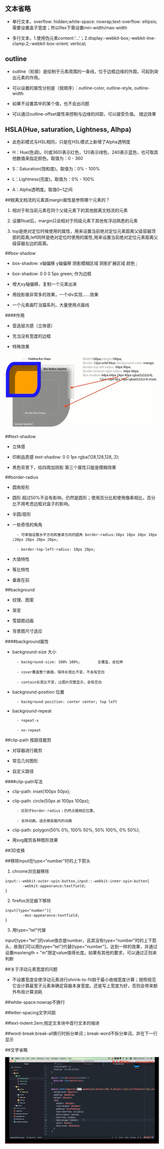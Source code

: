 ## 文本省略

- 单行文本，overflow: hidden;white-space: nowrap;text-overflow: ellipsis;需要设置盒子宽度；所以flex下需设置min-width/max-width

- 多行文本，1.使用伪元素content:'...'；2.display:-webkit-box;-webkit-line-clamp:2;-webkit-box-orient: vertical;




## outline

- outline（轮廓）是绘制于元素周围的一条线，位于边框边缘的外围，可起到突出元素的作用。

- 可以设置的属性分别是（按顺序）：outline-color, outline-style, outline-width

- 如果不设置其中的某个值，也不会出问题

- 可以通过outline-offset属性来控制与边缘的间距，可以接受负值。        缝边效果




## HSLA(Hue, saturation, Lightness, Alhpa)

- 此色彩模式与HSL相同，只是在HSL模式上新增了Alpha透明度

- H：Hue(色调)。0(或360)表示红色，120表示绿色，240表示蓝色，也可取其他数值来指定颜色。取值为：0 - 360

- S：Saturation(饱和度)。取值为：0% - 100%

- L：Lightness(亮度)。取值为：0% - 100%

- A：Alpha透明度。取值0~1之间




##脱离文档流的元素其margin属性是参照哪个元素的？

1. 相对于和当前元素在同个父级元素下的其他脱离文档流的元素

2. 设置float后，margin只会相对于同级元素下其他有浮动熟悉的元素

3. top是绝对定位时候使用的属性，用来设置当前绝对定位元素距离父级容器顶部的距离;left同样是绝对定位时使用的属性,用来设置当前绝对定位元素距离父级容器左边的距离。




##box-shadow

- box-shadow: x轴偏移 y轴偏移 阴影模糊区域 阴影扩展区域 颜色 <inset>;

- box-shadow: 0 0 0 5px green;    作为边框

- 增大xy轴偏移，复制一个元素出来

- 用投影做非常多的效果，一个div实现……效果

- 一个元素画叮当猫系列，大量使用点画线

####作用

- 营造层次感（立体感）

- 充当没有宽度的边框

- 特殊效果

![](/assets/360截图1738040774124101.png)





##text-shadow

- 立体感

- 印刷品质感        text-shadow: 0 0 1px rgba(128,128,128,.2);

- 黑色背景下，给四周加阴影        第三个属性只能是模糊效果




##border-radius

- 圆角矩形

- 圆形        超过50%不会有影响，仍然是圆形；使用百分比和使用像素相比，百分比不用考虑边框对盒子的影响。

- 半圆/扇形

- 一些奇怪的角角 
        
        - 可单独设置水平方向和垂直方向的圆角 border-radius:10px 10px 10px 10px /20px 20px 20px 20px;
        
        - border-top-left-radius: 10px 20px;
        
- 大值特性

- 等比特性

- 垂直在前
        
        
        

##background

- 纹理、图案

- 渐变

- 雪碧图动画

- 背景图尺寸适应



####background属性

- background-size 大小

        - background-size: 100% 100%;        全覆盖，会拉伸
        
        - cover覆盖整个画面，保持长宽比不变，不会有空白
        
        - contain长宽比不变，让图片完整显示，会有空白
        
- background-position 位置

        - background-position: center center; top left
        
- background-repeat
        
        - repeat-x
        
        - no-repeat

        
        


##clip-path 按路径裁剪

- 对容器进行裁剪

- 常见几何图形

- 自定义路径


####clip-path写法

- clip-path: inset(100px 50px);

- clip-path: circle(50px at 100px 100px);

        - 区别于border-radius；仍然占据相应位置。
        
        - 支持动画，适合做容器内的动画
        
- clip-path: polygon(50% 0%, 100% 50%, 50% 100%, 0% 50%);

- 用svg裁剪各种图形效果





##3D变换

      




##移除input在type="number"时的上下箭头

1. chrome浏览器移除
```
input::-webkit-outer-spin-button,input::-webkit-inner-spin-button{
        -webkit-appearance:textfield;
}
```

2. firefox浏览器下移除
```
input[type="number"]{
        -moz-appearance:textfield;
}
```

3. 用type="tel"代替

input[type="tel"]的value值亦是number，且其没有type="number"时的上下箭头，故我们可以用[type="tel"]代替[type="number"]，达到一样的效果，并通过设置maxlength = "m"限定value值得长度。如果有其他的要求，可以通过正则来判断



##关于浮动元素宽度的问题

- 不设置宽度会使浮动元素进行shrink-to-fit趋于最小收缩宽度计算；按照规范它会计算最宽子元素来确定容器本身宽度。还是写上宽度为好，否则会带来额外布局计算消耗




##white-space:nowrap不换行



##letter-spacing文字间距



##text-indent:2em;规定文本块中首行文本的缩进



##word-break:break-all换行时拆分单词；break-word不拆分单词，并在下一行显示



##文字省略

![](/assets/360截图20180404225732078.jpg)









